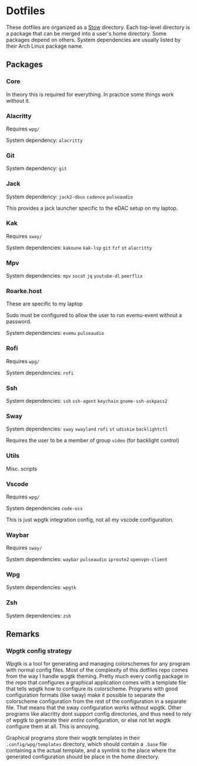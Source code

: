 # Dotfiles

These dotfiles are organized as a [Stow](https://www.gnu.org/software/stow/)
directory. Each top-level directory is a package that can be merged into a
user's home directory. Some packages depend on others.
System dependencies are usually listed by their Arch Linux package name.

## Packages

### Core

In theory this is required for everything. In practice some things work without
it.

### Alacritty

Requires `wpg/`

System dependency: `alacritty`

### Git

System dependency: `git`

### Jack

System dependency: `jack2-dbus` `cadence` `pulseaudio`

This provides a jack launcher specific to the eDAC setup on my laptop.

### Kak

Requires `sway/`

System dependencies: `kakoune` `kak-lsp` `git` `fzf` `st` `alacritty`

### Mpv

System dependencies: `mpv` `socat` `jq` `youtube-dl` `peerflix`

### Roarke.host

These are specific to my laptop

Sudo must be configured to allow the user to run evemu-event without a password.

System dependencies: `evemu` `pulseaudio`

### Rofi

Requires `wpg/`

System dependencies: `rofi`

### Ssh

System dependencies: `ssh` `ssh-agent` `keychain` `gnome-ssh-askpass2`

### Sway

System dependencies: `sway` `xwayland` `rofi` `st` `udiskie` `backlightctl`

Requires the user to be a member of group `video` (for backlight control)

### Utils

Misc. scripts

### Vscode

Requires `wpg/`

System dependencies `code-oss`

This is just wpgtk integration config, not all my vscode configuration.

### Waybar

Requires `sway/`

System dependencies: `waybar` `pulseaudio` `iproute2` `openvpn-client`

### Wpg

System dependencies: `wpgtk`

### Zsh

System dependencies: `zsh`

## Remarks

### Wpgtk config strategy

Wpgtk is a tool for generating and managing colorschemes for any program with 
normal config files. Most of the complexity of this dotfiles repo comes from the
way I handle wpgtk theming. Pretty much every config package in the repo that
configures a graphical application comes with a template file that tells wpgtk
how to configure its colorscheme. Programs with good configuration formats 
(like sway) make it possible to separate the colorscheme configuration from the
rest of the configuration in a separate file. That means that the sway
configuration works without wpgtk. Other programs like alacritty dont support
config directories, and thus need to rely of wpgtk to generate their _entire_
configuration, or else not let wpgtk configure them at all. This is annoying.

Graphical programs store their wpgtk templates in their `.config/wpg/templates`
directory, which should contain a `.base` file containing a the actual template,
and a symlink to the place where the generated configuration should be place in
the home directory.
